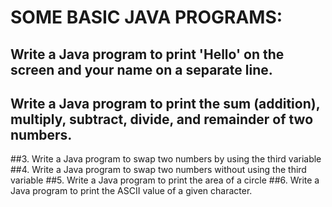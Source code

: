 # SOME BASIC JAVA PROGRAMS:

## Write a Java program to print 'Hello' on the screen and your name on a separate line.
## Write a Java program to print the sum (addition), multiply, subtract, divide, and remainder of two numbers.
##3. Write a Java program to swap two numbers by using the third variable
##4. Write a Java program to swap two numbers without using the third variable
##5. Write a Java program to print the area of a circle
##6. Write a Java program to print the ASCII value of a given character.
